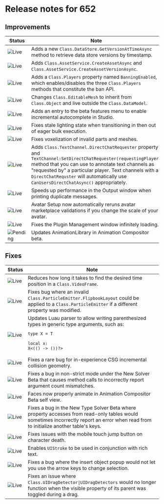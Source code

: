 # Release notes for 652

## Improvements

| Status | Note |
|--------|------|
| ![Live](https://img.shields.io/badge/Live-009E57?style=flat)  | Adds a new <code>Class.DataStore.GetVersionAtTimeAsync</code> method to retrieve data store versions by timestamp. |
| ![Live](https://img.shields.io/badge/Live-009E57?style=flat)  | Adds <code>Class.AssetService.CreateAssetAsync</code> and <code>Class.AssetService.CreateAssetVersionAsync</code>. |
| ![Live](https://img.shields.io/badge/Live-009E57?style=flat)  | Adds a <code>Class.Players</code> property named <code>BanningEnabled</code>, which enables/disables the three <code>Class.Players</code> methods that constitute the ban API. |
| ![Live](https://img.shields.io/badge/Live-009E57?style=flat)  | Changes <code>Class.EditableMesh</code> to inherit from <code>Class.Object</code> and live outside the <code>Class.DataModel</code>. |
| ![Live](https://img.shields.io/badge/Live-009E57?style=flat)  | Adds an entry to the beta features menu to enable incremental autocomplete in Studio. |
| ![Live](https://img.shields.io/badge/Live-009E57?style=flat)  | Fixes stale lighting state when transitioning in then out of eager bulk execution. |
| ![Live](https://img.shields.io/badge/Live-009E57?style=flat)  | Fixes voxelization of invalid parts and meshes. |
| ![Live](https://img.shields.io/badge/Live-009E57?style=flat)  | Adds <code>Class.TextChannel.DirectChatRequester</code> property and <code>TextChannel:SetDirectChatRequester(requestingPlayer)</code> method that you can use to annotate text channels as "requested by" a particular player. Text channels with a <code>DirectChatRequster</code> will automatically use <code>CanUsersDirectChatAsync()</code> appropriately. |
| ![Live](https://img.shields.io/badge/Live-009E57?style=flat)  | Speeds up performance in the Output window when printing duplicate messages. |
| ![Live](https://img.shields.io/badge/Live-009E57?style=flat)  | Avatar Setup now automatically reruns avatar marketplace validations if you change the scale of your avatar. |
| ![Live](https://img.shields.io/badge/Live-009E57?style=flat)  | Fixes the Plugin Management window infinitely loading. |
| ![Pending](https://img.shields.io/badge/Pending-DEA517?style=flat)  | Updates AnimationLibrary in Animation Compositor beta. |
## Fixes

| Status | Note |
|--------|------|
| ![Live](https://img.shields.io/badge/Live-009E57?style=flat)  | Reduces how long it takes to find the desired time position in a <code>Class.VideoFrame</code>. |
| ![Live](https://img.shields.io/badge/Live-009E57?style=flat)  | Fixes bug where an invalid <code>Class.ParticleEmitter.FlipbookLayout</code> could be applied to a <code>Class.ParticleEmitter</code> if a different property was modified. |
| ![Live](https://img.shields.io/badge/Live-009E57?style=flat)  | Updates Luau parser to allow writing parenthesized types in generic type arguments, such as:<br><pre><code>type X<T> = T<br><br>local x: X<(() -> ())?><br></code></pre> |
| ![Live](https://img.shields.io/badge/Live-009E57?style=flat)  | Fixes a rare bug for in-experience CSG incremental collision geometry. |
| ![Live](https://img.shields.io/badge/Live-009E57?style=flat)  | Fixes a bug in non-strict mode under the New Solver Beta that causes method calls to incorrectly report argument count mismatches. |
| ![Live](https://img.shields.io/badge/Live-009E57?style=flat)  | Faces now properly animate in Animation Compositor Beta self view. |
| ![Live](https://img.shields.io/badge/Live-009E57?style=flat)  | Fixes a bug in the New Type Solver Beta where property accesses from read-only tables would sometimes incorrectly report an error when read from to initialize another table's keys. |
| ![Live](https://img.shields.io/badge/Live-009E57?style=flat)  | Fixes issues with the mobile touch jump button on character death. |
| ![Live](https://img.shields.io/badge/Live-009E57?style=flat)  | Enables <code>UIStroke</code> to be used in conjunction with rich text. |
| ![Live](https://img.shields.io/badge/Live-009E57?style=flat)  | Fixes a bug where the insert object popup would not let you use the arrow keys to change selection. |
| ![Live](https://img.shields.io/badge/Live-009E57?style=flat)  | Fixes an issue where <code>Class.UIDragDetector\|UIDragDetectors</code> would no longer function when the visible property of its parent was toggled during a drag. |
